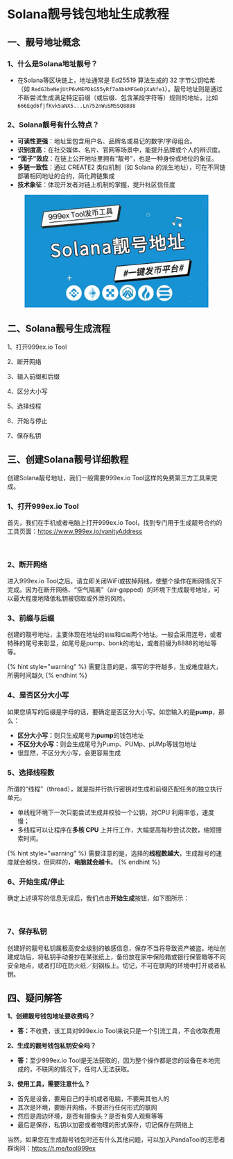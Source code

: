 # Solana靓号钱包地址生成教程

## 一、**靓号地址概念**

### **1、什么是Solana地址靓号？**

* 在Solana等区块链上，地址通常是 Ed25519 算法生成的 32 字节公钥哈希（如 `RedGJbeNejUtP6vMEPDkG55yRf7oAbkMFGeDjXaNfe1`）。靓号地址则是通过不断尝试生成满足特定前缀（或后缀、包含某段字符等）规则的地址，比如`666Egd6fjfKvk5aNX5...Ln752nWuSM5SQ8888`

### **2、Solana靓号有什么特点？**

* **可读性更强**：地址里包含用户名、品牌名或易记的数字/字母组合。
* **识别度高**：在社交媒体、名片、官网等场景中，能提升品牌或个人的辨识度。
* **“面子”效应**：在链上公开地址里拥有“靓号”，也是一种身份或地位的象征。
* **多链一致性**：通过 CREATE2 类似机制（如 Solana 的派生地址），可在不同链部署相同地址的合约，简化跨链集成
* **技术象征**：体现开发者对链上机制的掌握，提升社区信任度

<figure><img src="/.gitbook/assets/lhqb-1.jpg" alt=""><figcaption></figcaption></figure>

## **二、Solana靓号生成流程**

1、打开999ex.io Tool

2、断开网络

3、输入前缀和后缀

4、区分大小写

5、选择线程

6、开始与停止

7、保存私钥

## **三、创建Solana靓号详细教程**

创建Solana靓号地址，我们一般需要999ex.io Tool这样的免费第三方工具来完成。

### **1、打开999ex.io Tool**

首先，我们在手机或者电脑上打开999ex.io Tool，找到专门用于生成靓号合约的工具页面：<https://www.999ex.io/vanityAddress>

<figure><img src="https://1885923539-files.gitbook.io/~/files/v0/b/gitbook-x-prod.appspot.com/o/spaces%2FnmLBiMxr5iATgeZGW8in%2Fuploads%2FCFtNDKFxXGi1tmd7bUOJ%2F1.%E8%BF%9B%E5%85%A5pandatool.png?alt=media&#x26;token=f0edd3a3-1124-41a8-ba82-71a9be175718" alt=""><figcaption></figcaption></figure>

### **2、断开网络**

进入999ex.io Tool之后，请立即关闭WiFi或拔掉网线，使整个操作在断网情况下完成。因为在断开网络、“空气隔离”（air‑gapped）的环境下生成靓号地址，可以最大程度地降低私钥被窃取或外泄的风险。

### **3、前缀与后缀**

创建的靓号地址，主要体现在地址的`前缀`和`后缀`两个地址。一般会采用连号，或者特殊的尾号来彰显，如尾号是pump、bonk的地址，或者前缀为8888的地址等等。

{% hint style="warning" %}
需要注意的是，填写的字符越多，生成难度越大，所需时间越久
{% endhint %}

### **4、是否区分大小写**

如果您填写的后缀是字母的话，要确定是否区分大小写。如您输入的是**pump**，那么：

* **区分大小写：**&#x5219;只生成尾号为**pump**的钱包地址
* **不区分大小写：**&#x5219;会生成尾号为Pump、PUMp、pUMp等钱包地址
* 很显然，不区分大小写，会更容易生成

### **5、选择线程数**

所谓的“线程”（thread），就是指并行执行密钥对生成和前缀匹配任务的独立执行单元。

* 单线程环境下一次只能尝试生成并校验一个公钥，对CPU 利用率低，速度慢；
* 多线程可以让程序在**多核 CPU** 上并行工作，大幅提高每秒尝试次数，缩短搜索时间。

{% hint style="warning" %}
需要注意的是，选择的**线程数越大**，生成靓号的速度就会越快，但同样的，**电脑就会越卡**。
{% endhint %}

### **6、开始生成/停止**

确定上述填写的信息无误后，我们点击**开始生成**按钮，如下图所示：

<figure><img src="https://1885923539-files.gitbook.io/~/files/v0/b/gitbook-x-prod.appspot.com/o/spaces%2FnmLBiMxr5iATgeZGW8in%2Fuploads%2FHQuGUwb1uuUrbzYWp0ph%2F2%E5%BC%80%E5%A7%8B%E7%94%9F%E6%88%90.png?alt=media&#x26;token=f28b79a3-9685-4518-9f25-466c56458673" alt=""><figcaption></figcaption></figure>

### **7、保存私钥**

创建好的靓号私钥属极高安全级别的敏感信息，保存不当将导致资产被盗。地址创建成功后，将私钥手动誊抄在某张纸上，备份放在家中保险箱或银行保管箱等不同安全地点，或者打印在防火纸／刻钢板上。切记，不可在联网的环境中打开或者私钥。

## **四、疑问解答**

**1、创建靓号钱包地址要收费吗？**

* **答：**&#x4E0D;收费，该工具对999ex.io Tool来说只是一个引流工具，不会收取费用

**2、生成的靓号钱包私钥安全吗？**

* **答：**&#x81F3;少999ex.io Tool是无法获取的，因为整个操作都是您的设备在本地完成的，不联网的情况下，任何人无法获取。

**3、使用工具，需要注意什么？**

* 首先是设备，要用自己的手机或者电脑，不要用其他人的
* 其次是环境，要断开网络，不要进行任何形式的联网
* 然后是周边环境，是否有摄像头？是否有旁人观察等等
* 最后是保存，私钥以加密或者物理的形式保存，切记保存在网络上

当然，如果您在生成靓号钱包时还有什么其他问题，可以加入PandaTool的志愿者群询问：<https://t.me/tool999ex>
